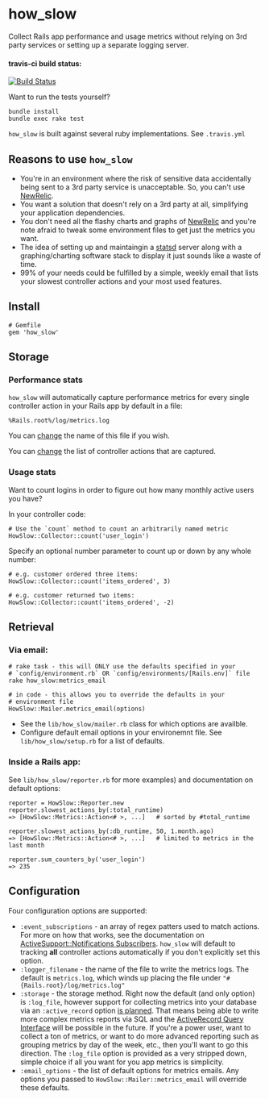 # how_slow

Collect Rails app performance and usage metrics without relying on 3rd party
services or setting up a separate logging server.

#### travis-ci build status:

[![Build Status](https://travis-ci.org/normalocity/how_slow.png?branch=master)](https://travis-ci.org/normalocity/how_slow)

Want to run the tests yourself?

    bundle install
    bundle exec rake test

`how_slow` is built against several ruby implementations. See `.travis.yml`

## Reasons to use `how_slow`

* You're in an environment where the risk of sensitive data accidentally being
  sent to a 3rd party service is unacceptable. So, you can't use [NewRelic][4].
* You want a solution that doesn't rely on a 3rd party at all, simplifying your
  application dependencies.
* You don't need all the flashy charts and graphs of [NewRelic][4] and you're
  note afraid to tweak some environment files to get just the metrics you want.
* The idea of setting up and maintaingin a [statsd][2] server along with a
  graphing/charting software stack to display it just sounds like a waste of
  time.
* 99% of your needs could be fulfilled by a simple, weekly email that lists your
  slowest controller actions and your most used features.

## Install

    # Gemfile
    gem 'how_slow'

## Storage

### Performance stats

`how_slow` will automatically capture performance metrics for every
single controller action in your Rails app by default in a file:

    %Rails.root%/log/metrics.log

You can [change](#configuration) the name of this file if you wish.

You can [change](#configuration) the list of controller actions that are captured.

### Usage stats

Want to count logins in order to figure out how many monthly active users you have?

In your controller code:

    # Use the `count` method to count an arbitrarily named metric
    HowSlow::Collector::count('user_login')

Specify an optional number parameter to count up or down by any whole number:

    # e.g. customer ordered three items:
    HowSlow::Collector::count('items_ordered', 3)

    # e.g. customer returned two items:
    HowSlow::Collector::count('items_ordered', -2)

## Retrieval

### Via email:

    # rake task - this will ONLY use the defaults specified in your
    # `config/environment.rb` OR `config/environments/[Rails.env]` file
    rake how_slow:metrics_email

    # in code - this allows you to override the defaults in your
    # environment file
    HowSlow::Mailer.metrics_email(options)

* See the `lib/how_slow/mailer.rb` class for which options are availble.
* Configure default email options in your environemnt file. See
  `lib/how_slow/setup.rb` for a list of defaults.

### Inside a Rails app:

See `lib/how_slow/reporter.rb` for more examples) and documentation on default options:

    reporter = HowSlow::Reporter.new
    reporter.slowest_actions_by(:total_runtime)
    => [HowSlow::Metrics::Action<# >, ...]   # sorted by #total_runtime
    
    reporter.slowest_actions_by(:db_runtime, 50, 1.month.ago)
    => [HowSlow::Metrics::Action<# >, ...]   # limited to metrics in the last month
    
    reporter.sum_counters_by('user_login')
    => 235

## Configuration

Four configuration options are supported:

* `:event_subscriptions` - an array of regex patters used to match actions. For
  more on how that works, see the documentation on
  [ActiveSupport::Notifications Subscribers][3]. `how_slow` will default to
  tracking **all** controller actions automatically if you don't explicitly set
  this option.
* `:logger_filename` - the name of the file to write the metrics logs. The
  default is `metrics.log`, which winds up placing the file under
  `"#{Rails.root}/log/metrics.log"`
* `:storage` - the storage method. Right now the default (and only option) is
  `:log_file`, however support for collecting metrics into your database via an
  `:active_record` option [is planned][10]. That means being able to write more
  complex metrics reports via SQL and the [ActiveRecord Query Interface][11]
  will be possible in the future. If you're a power user, want to collect a
  ton of metrics, or want to do more advanced reporting such as grouping metrics
  by day of the week, etc., then you'll want to go this direction. The
  `:log_file` option is provided as a very stripped down, simple choice if all
  you want for you app metrics is simplicity.
* `:email_options` - the list of default options for metrics emails. Any options
  you passed to `HowSlow::Mailer::metrics_email` will override these
  defaults.

[1]: http://en.wikipedia.org/wiki/Federal_Information_Security_Management_Act_of_2002
[2]: https://github.com/etsy/statsd/
[3]: http://api.rubyonrails.org/classes/ActiveSupport/Notifications.html#label-Subscribers
[4]: http://newrelic.com/
[5]: https://github.com/normalocity/how_slow/blob/master/lib/how_slow/reporter.rb
[6]: https://www.heroku.com/
[7]: https://devcenter.heroku.com/articles/read-only-filesystem
[9]: http://www.google.com/analytics/
[10]: https://github.com/normalocity/how_slow/issues/8
[11]: http://guides.rubyonrails.org/active_record_querying.html

